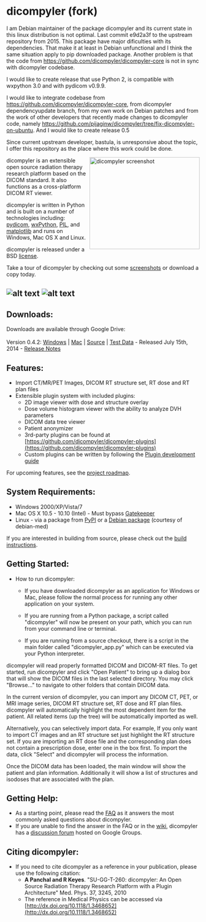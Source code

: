 dicompyler (fork)
============
I am Debian maintainer of the package dicompyler and its current state in this linux distribution is not optimal. Last commit e9d2a3f to the upstream repository from 2015. This package have major dificulties with its dependencies. That make it at least in Debian unfunctional and I think the same situation apply to pip downloaded package. Another problem is that the code from https://github.com/dicompyler/dicompyler-core is not in sync with dicompyler codebase.

I would like to create release that use Python 2, is compatible with wxpython 3.0 and with pydicom v0.9.9.

I would like to integrate codebase from https://github.com/dicompyler/dicompyler-core, from dicompyler dependencyupdate branch, from my own work on Debian patches and from the work of other developers that recently made changes to dicompyler code, namely https://github.com/pijaginw/dicompyler/tree/fix-dicompyler-on-ubuntu. And I would like to create release 0.5

Since current upstream developer, bastula, is unresponsive about the topic, I offer this repository as the place where this work could be done.

<img src='https://raw.githubusercontent.com/wiki/bastula/dicompyler/images/0.3/2dview_mac_thumb.png' align='right' height='240' width='287' alt="dicompyler screenshot">
dicompyler is an extensible open source radiation therapy research platform based on the DICOM standard. It also functions as a cross-platform DICOM RT viewer.

dicompyler is written in Python and is built on a number of technologies including:  [pydicom](http://www.pydicom.org), [wxPython](http://www.wxpython.org), [PIL](http://www.pythonware.com/products/pil/), and [matplotlib](http://matplotlib.org) and runs on Windows, Mac OS X and Linux.

dicompyler is released under a BSD [license](dicompyler/license.txt).

Take a tour of dicompyler by checking out some [screenshots](https://github.com/bastula/dicompyler/wiki/Screenshots) or download a copy today.

![alt text](https://img.shields.io/pypi/v/dicompyler.svg "pypi version") ![alt text](https://img.shields.io/pypi/dm/dicompyler.svg "pypi version")
---

Downloads:
----------
Downloads are available through Google Drive:<br>
<br>
Version 0.4.2: [Windows](https://bit.ly/dicompylerwindows) | [Mac](https://bit.ly/dicompylermac) | [Source](https://pypi.python.org/packages/source/d/dicompyler/dicompyler-0.4.2.tar.gz#md5=adbfa47b07f983f17fdba26a1442fce0) | [Test Data](https://bit.ly/dicompylertestdata) - Released July 15th, 2014 - [Release Notes](https://github.com/bastula/dicompyler/wiki/ReleaseNotes) 

Features:
---------
* Import CT/MR/PET Images, DICOM RT structure set, RT dose and RT plan files
* Extensible plugin system with included plugins:
  * 2D image viewer with dose and structure overlay
  * Dose volume histogram viewer with the ability to analyze DVH parameters
  * DICOM data tree viewer
  * Patient anonymizer
  * 3rd-party plugins can be found at [https://github.com/dicompyler/dicompyler-plugins](https://github.com/dicompyler/dicompyler-plugins)
  * Custom plugins can be written by following the [Plugin development guide](https://github.com/bastula/dicompyler/wiki/PluginDevelopmentGuide)

For upcoming features, see the [project roadmap](https://github.com/bastula/dicompyler/wiki/Roadmap).

System Requirements:
--------------------
* Windows 2000/XP/Vista/7
* Mac OS X 10.5 - 10.10 (Intel) - Must bypass [Gatekeeper](https://support.apple.com/en-us/HT202491)
* Linux - via a package from [PyPI](https://pypi.python.org/pypi/dicompyler) or a [Debian package](https://packages.debian.org/sid/dicompyler) (courtesy of debian-med)

If you are interested in building from source, please check out the [build instructions](https://github.com/bastula/dicompyler/wiki/BuildRequirements).

Getting Started:
----------------

* How to run dicompyler:
  * If you have downloaded dicompyler as an application for Windows or Mac, please
follow the normal process for running any other application on your system.

  * If you are running from a Python package, a script called "dicompyler" will now
be present on your path, which you can run from your command line or terminal.

  * If you are running from a source checkout, there is a script in the main folder
called "dicompyler_app.py" which can be executed via your Python interpreter.

dicompyler will read properly formatted DICOM and DICOM-RT files. To get
started, run dicompyler and click "Open Patient" to bring up a dialog box that
will show the DICOM files in the last selected directory. You may click
"Browse..." to navigate to other folders that contain DICOM data.

In the current version of dicompyler, you can import any DICOM CT, PET,
or MRI image series, DICOM RT structure set, RT dose and RT plan files.
dicompyler will automatically highlight the most dependent item for the patient.
All related items (up the tree) will be automatically imported as well.

Alternatively, you can selectively import data. For example, If you only want
to import CT images and an RT structure set just highlight the RT structure set.
If you are importing an RT dose file and the corresponding plan does not
contain a prescription dose, enter one in the box first. To import the data,
click "Select" and dicompyler will process the information.

Once the DICOM data has been loaded, the main window will show the patient and
plan information. Additionally it will show a list of structures and isodoses
that are associated with the plan.

Getting Help:
-------------
* As a starting point, please read the [FAQ](https://github.com/bastula/dicompyler/wiki/FAQ) as it answers the most commonly asked questions about dicompyler.
* If you are unable to find the answer in the FAQ or in the [wiki](https://github.com/bastula/dicompyler/wiki), dicompyler has a [discussion forum](https://groups.google.com/group/dicompyler) hosted on Google Groups.

Citing dicompyler:
------------------
* If you need to cite dicompyler as a reference in your publication, please use the following citation:
  * **A Panchal and R Keyes**. "SU-GG-T-260: dicompyler: An Open Source Radiation Therapy Research Platform with a Plugin Architecture" Med. Phys. 37, 3245, 2010
  * The reference in Medical Physics can be accessed via [http://dx.doi.org/10.1118/1.3468652](http://dx.doi.org/10.1118/1.3468652)
